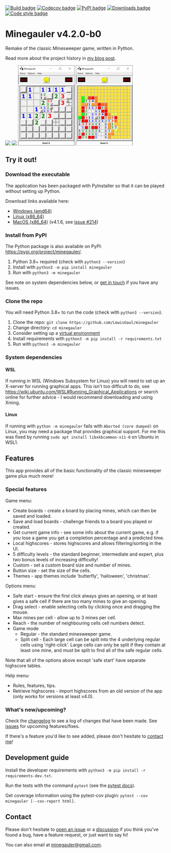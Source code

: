 [![Build badge](https://img.shields.io/github/actions/workflow/status/LewisGaul/minegauler/full-test.yml?branch=dev)](https://github.com/LewisGaul/minegauler/actions?query=workflow%3A%22Workflow+for+full+test+matrix%22+branch%3Adev)
[![Codecov badge](https://img.shields.io/codecov/c/github/LewisGaul/minegauler/dev)](https://codecov.io/gh/LewisGaul/minegauler/)
[![PyPI badge](https://img.shields.io/pypi/v/minegauler.svg)](https://pypi.python.org/pypi/minegauler/)
[![Downloads badge](https://img.shields.io/github/downloads/LewisGaul/minegauler/total)](https://github.com/LewisGaul/minegauler/releases/)
[![Code style badge](https://img.shields.io/badge/code%20style-black-000000.svg)](https://black.readthedocs.io/en/stable/)

# Minegauler v4.2.0-b0

Remake of the classic Minesweeper game, written in Python.

Read more about the project history in [my blog post](https://www.lewisgaul.co.uk/blog/coding/2020/02/12/minegauler/).


<img src="img/screenshots/beginner_start.png" height=250> <img src="img/screenshots/beginner_win.png" height=250> <img src="img/screenshots/split-cell-intermediate.png" height=250> <img src="img/screenshots/intermediate_probs.PNG" height=250>


## Try it out!

### Download the executable

The application has been packaged with PyInstaller so that it can be played without setting up Python.

Download links available here:
 - [Windows (amd64)](https://github.com/LewisGaul/minegauler/releases/download/v4.2.0-b0/minegauler-v4.2.0-b0-windows-amd64.zip)
 - [Linux (x86_64)](https://github.com/LewisGaul/minegauler/releases/download/v4.2.0-b0/minegauler-v4.2.0-b0-linux-x86_64.tar.gz)
 - [MacOS (x86_64)](https://github.com/LewisGaul/minegauler/releases/download/v4.1.6/minegauler-v4.1.6-macos-x86_64.tar.gz) (v4.1.6, see [issue #214](https://github.com/LewisGaul/minegauler/issues/214))


### Install from PyPI

The Python package is also available on PyPI: https://pypi.org/project/minegauler/.

 1. Python 3.8+ required (check with `python3 --version`)
 2. Install with `python3 -m pip install minegauler`
 3. Run with `python3 -m minegauler`

See note on system dependencies below, or [get in touch](#Contact) if you have any issues.


### Clone the repo

You will need Python 3.8+ to run the code (check with `python3 --version`).

 1. Clone the repo: `git clone https://github.com/LewisGaul/minegauler`
 2. Change directory: `cd minegauler`
 3. Consider setting up a [virtual environment](https://docs.python.org/3/tutorial/venv.html)
 4. Install requirements with `python3 -m pip install -r requirements.txt`
 5. Run with `python3 -m minegauler`


### System dependencies

#### WSL

If running in WSL (Windows Subsystem for Linux) you will need to set up an X-server for running graphical apps. This isn't too difficult to do, see <https://wiki.ubuntu.com/WSL#Running_Graphical_Applications> or search online for further advice - I would recommend downloading and using Xming.

#### Linux

If running with `python -m minegauler` fails with `Aborted (core dumped)` on Linux, you may need a package that provides graphical support. For me this was fixed by running `sudo apt install libxkbcommon-x11-0` on Ubuntu in WSL1.


## Features

This app provides all of the basic functionality of the classic minesweeper game plus much more!


### Special features

Game menu:
* Create boards - create a board by placing mines, which can then be saved and loaded.
* Save and load boards - challenge friends to a board you played or created.
* Get current game info - see some info about the current game, e.g. if you lose a game you get a completion percentage and a predicted time.
* Local highscores - stores highscores and allows filtering/sorting in the UI.
* 5 difficulty levels - the standard beginner, intermediate and expert, plus two bonus levels of increasing difficulty!
* Custom - set a custom board size and number of mines.
* Button size - set the size of the cells.
* Themes - app themes include 'butterfly', 'halloween', 'christmas'.

Options menu:
* Safe start - ensure the first click always gives an opening, or at least gives a safe cell if there are too many mines to give an opening.
* Drag select - enable selecting cells by clicking once and dragging the mouse.
* Max mines per cell - allow up to 3 mines per cell.
* Reach - the number of neighbouring cells cell numbers detect.
* Game mode
  * Regular - the standard minesweeper game.
  * Split cell - Each large cell can be split into the 4 underlying regular cells using 'right-click'. Large cells can only be split if they contain at least one mine, and must be split to find all of the safe regular cells.

Note that all of the options above except 'safe start' have separate highscore tables.

Help menu:
* Rules, features, tips.
* Retrieve highscores - import highscores from an old version of the app (only works for versions at least v4.0).


### What's new/upcoming?

Check the [changelog](CHANGELOG.md) to see a log of changes that have been made. See [issues](https://github.com/LewisGaul/minegauler/issues) for upcoming features/fixes.

If there's a feature you'd like to see added, please don't hesitate to [contact me](#Contact)!


## Development guide

Install the developer requirements with `python3 -m pip install -r requirements-dev.txt`.

Run the tests with the command `pytest` (see the [pytest docs](https://docs.pytest.org/en/latest/how-to/usage.html)).

Get coverage information using the pytest-cov plugin: `pytest --cov minegauler [--cov-report html]`.


## Contact

Please don't hesitate to [open an issue](https://github.com/LewisGaul/minegauler/issues/new) or a [discussion](https://github.com/LewisGaul/minegauler/discussions) if you think you've found a bug, have a feature request, or just want to say hi!

You can also email at [minegauler@gmail.com](mailto:minegauler@gmail.com).
